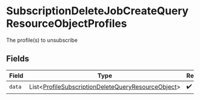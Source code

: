 # SubscriptionDeleteJobCreateQueryResourceObjectProfiles

The profile(s) to unsubscribe


## Fields

| Field                                                                                                                          | Type                                                                                                                           | Required                                                                                                                       | Description                                                                                                                    |
| ------------------------------------------------------------------------------------------------------------------------------ | ------------------------------------------------------------------------------------------------------------------------------ | ------------------------------------------------------------------------------------------------------------------------------ | ------------------------------------------------------------------------------------------------------------------------------ |
| `data`                                                                                                                         | List\<[ProfileSubscriptionDeleteQueryResourceObject](../../models/components/ProfileSubscriptionDeleteQueryResourceObject.md)> | :heavy_check_mark:                                                                                                             | N/A                                                                                                                            |